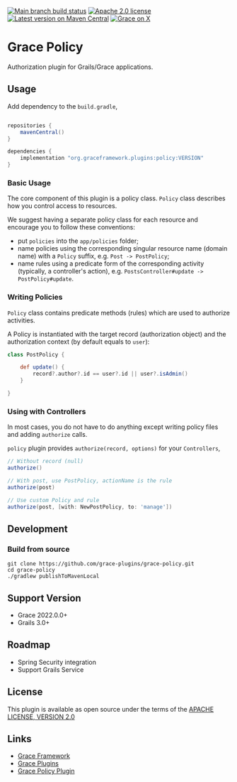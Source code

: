 [![Main branch build status](https://github.com/grace-plugins/grace-policy/workflows/Grace%20CI/badge.svg?style=flat)](https://github.com/grace-plugins/grace-policy/actions?query=workflow%3A%Grace+CI%22)
[![Apache 2.0 license](https://img.shields.io/badge/License-APACHE%202.0-green.svg?logo=APACHE&style=flat)](https://opensource.org/licenses/Apache-2.0)
[![Latest version on Maven Central](https://img.shields.io/maven-central/v/org.graceframework.plugins/policy.svg?label=Maven%20Central&logo=apache-maven&style=flat)](https://search.maven.org/search?q=g:org.graceframework.plugins)
[![Grace on X](https://img.shields.io/twitter/follow/graceframework?style=social)](https://twitter.com/graceframework)

# Grace Policy

Authorization plugin for Grails/Grace applications.


## Usage

Add dependency to the `build.gradle`,

```gradle

repositories {
    mavenCentral()
}

dependencies {
    implementation "org.graceframework.plugins:policy:VERSION"
}
```

### Basic Usage

The core component of this plugin is a policy class. `Policy` class describes how you control access to resources.

We suggest having a separate policy class for each resource and encourage you to follow these conventions:

* put `policies` into the `app/policies` folder;
* name policies using the corresponding singular resource name (domain name) with a `Policy` suffix, e.g. `Post -> PostPolicy`;
* name rules using a predicate form of the corresponding activity (typically, a controller's action), e.g. `PostsController#update -> PostPolicy#update`.

### Writing Policies

`Policy` class contains predicate methods (rules) which are used to authorize activities.

A Policy is instantiated with the target record (authorization object) and the authorization context (by default equals to `user`):

```groovy
class PostPolicy {

    def update() {
        record?.author?.id == user?.id || user?.isAdmin()
    }

}
```

### Using with Controllers

In most cases, you do not have to do anything except writing policy files and adding `authorize` calls.

`policy` plugin provides `authorize(record, options)` for your `Controllers`,

```groovy
// Without record (null)
authorize() 

// With post, use PostPolicy, actionName is the rule
authorize(post)

// Use custom Policy and rule
authorize(post, [with: NewPostPolicy, to: 'manage'])
```

## Development

### Build from source

```
git clone https://github.com/grace-plugins/grace-policy.git
cd grace-policy
./gradlew publishToMavenLocal
```

## Support Version

* Grace 2022.0.0+
* Grails 3.0+

## Roadmap

* Spring Security integration
* Support Grails Service

## License

This plugin is available as open source under the terms of the [APACHE LICENSE, VERSION 2.0](http://apache.org/Licenses/LICENSE-2.0)

## Links

- [Grace Framework](https://github.com/graceframework/grace-framework)
- [Grace Plugins](https://github.com/grace-plugins)
- [Grace Policy Plugin](https://github.com/grace-plugins/grace-policy)
